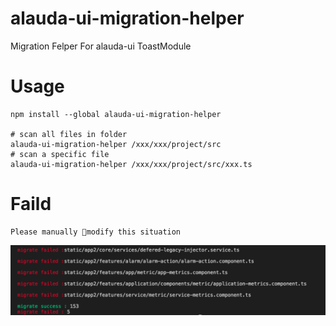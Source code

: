 # alauda-ui-migration-helper
Migration Felper For alauda-ui  ToastModule

# Usage
```
npm install --global alauda-ui-migration-helper

# scan all files in folder
alauda-ui-migration-helper /xxx/xxx/project/src
# scan a specific file
alauda-ui-migration-helper /xxx/xxx/project/src/xxx.ts
```

# Faild
    Please manually modify this situation
![Alt text](./pic.png)

    